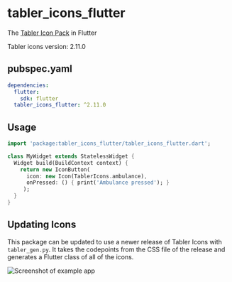 # tabler_icons_flutter

The [Tabler Icon Pack](https://github.com/tabler/tabler-icons) in Flutter

Tabler icons version: 2.11.0

## pubspec.yaml
```yml
dependencies:
  flutter:
    sdk: flutter
  tabler_icons_flutter: ^2.11.0
```

## Usage
```Dart
import 'package:tabler_icons_flutter/tabler_icons_flutter.dart';

class MyWidget extends StatelessWidget {
  Widget build(BuildContext context) {
    return new IconButton(
      icon: new Icon(TablerIcons.ambulance),
      onPressed: () { print('Ambulance pressed'); }
     );
  }
}
```

## Updating Icons

This package can be updated to use a newer release of Tabler Icons with `tabler_gen.py`. It takes the codepoints from the CSS file of the release and generates a Flutter class of all of the icons.

![Screenshot of example app](https://github.com/DashBrains/tabler_icons_flutter/raw/master/.github/screenshot.png)

